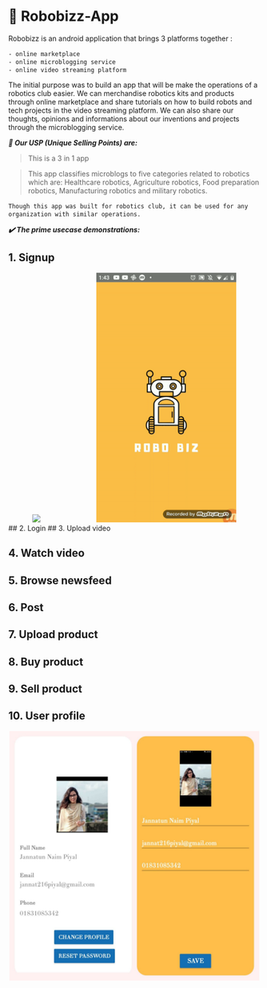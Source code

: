 # 🤖 Robobizz-App

Robobizz is an android application that brings 3 platforms together : 
```
- online marketplace
- online microblogging service
- online video streaming platform
```

The initial purpose was to build an app that will be make the operations of a robotics club easier. We can merchandise robotics kits and products through online marketplace and share tutorials on how to build robots and tech projects in the video streaming platform. We can also share our thoughts, opinions and informations about our inventions and projects through the microblogging service.

***🧲 Our USP (Unique Selling Points) are:*** 
> This is a 3 in 1 app

> This app classifies microblogs to five categories related to robotics which are: Healthcare robotics, Agriculture robotics, Food preparation robotics, Manufacturing robotics and military robotics.

```
Though this app was built for robotics club, it can be used for any organization with similar operations.
```

***✔️ The prime usecase demonstrations:***

## 1. Signup                                                     
<div align="center">
  <img height="500" src="https://github.com/Kingsman-Service/Robobizz-App/blob/main/signup.gif"> &nbsp;
  <img height="500" src="https://github.com/Kingsman-Service/Robobizz-App/blob/main/login.gif" style="margin-left:100px">
</div>
## 2. Login
## 3. Upload video


## 4. Watch video


## 5. Browse newsfeed


## 6. Post


## 7. Upload product


## 8. Buy product


## 9. Sell product


## 10. User profile
<div align="center">
  <img height="500" src="https://github.com/Kingsman-Service/Robobizz-App/blob/main/photo_2021-12-05_04-35-05.jpg"> 
</div>
